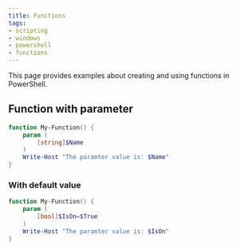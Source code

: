 ```yaml
---
title: Functions
tags:
- scripting
- windows
- powershell
- functions
---
```


This page provides examples about creating and using functions in PowerShell.
<!--more-->

## Function with parameter

```powershell
function My-Function() {
    param (
        [string]$Name
    )
    Write-Host "The paramter value is: $Name"
}
```

### With default value

```powershell
function My-Function() {
    param (
        [bool]$IsOn=$True
    )
    Write-Host "The paramter value is: $IsOn"
}
```